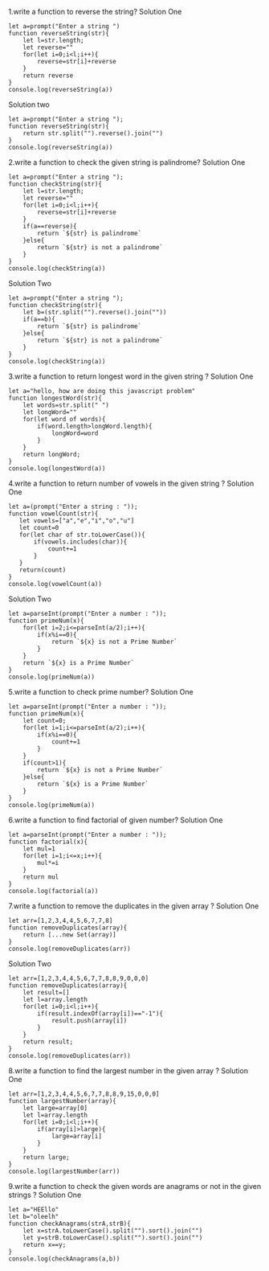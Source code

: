 
1.write a function to reverse the string?
Solution One
```
let a=prompt("Enter a string ")
function reverseString(str){
    let l=str.length;
    let reverse=""
    for(let i=0;i<l;i++){
        reverse=str[i]+reverse
    }
    return reverse
}
console.log(reverseString(a))
```
Solution two
```
let a=prompt("Enter a string ");
function reverseString(str){
    return str.split("").reverse().join("")
}
console.log(reverseString(a))
```
2.write a function to check the given string is palindrome? Solution One
```
let a=prompt("Enter a string ");
function checkString(str){
    let l=str.length;
    let reverse=""
    for(let i=0;i<l;i++){
        reverse=str[i]+reverse
    }
    if(a==reverse){
        return `${str} is palindrome`
    }else{
        return `${str} is not a palindrome`
    }
}
console.log(checkString(a))
```
Solution Two
```
let a=prompt("Enter a string ");
function checkString(str){
    let b=(str.split("").reverse().join(""))
    if(a==b){
        return `${str} is palindrome`
    }else{
        return `${str} is not a palindrome`
    }
}
console.log(checkString(a))
```
3.write a function to return longest word in the given string ? Solution One
```
let a="hello, how are doing this javascript problem"
function longestWord(str){
    let words=str.split(" ")
    let longWord=""
    for(let word of words){
        if(word.length>longWord.length){
            longWord=word
        }
    }
    return longWord;
}
console.log(longestWord(a))
```
4.write a function to return number of vowels in the given string ? Solution One
```
let a=(prompt("Enter a string : "));
function vowelCount(str){
   let vowels=["a","e","i","o","u"]
   let count=0
   for(let char of str.toLowerCase()){
       if(vowels.includes(char)){
           count+=1
       }
   }
   return(count)
}
console.log(vowelCount(a))
```
Solution Two
```
let a=parseInt(prompt("Enter a number : "));
function primeNum(x){
    for(let i=2;i<=parseInt(a/2);i++){
        if(x%i==0){
            return `${x} is not a Prime Number`
        }
    }
    return `${x} is a Prime Number`
}
console.log(primeNum(a))
```
5.write a function to check prime number? Solution One
```
let a=parseInt(prompt("Enter a number : "));
function primeNum(x){
    let count=0;
    for(let i=1;i<=parseInt(a/2);i++){
        if(x%i==0){
            count+=1
        }    
    }
    if(count>1){
        return `${x} is not a Prime Number`
    }else{
        return `${x} is a Prime Number`
    }
}
console.log(primeNum(a))
```

6.write a function to find factorial of given number? Solution One
```
let a=parseInt(prompt("Enter a number : "));
function factorial(x){
    let mul=1
    for(let i=1;i<=x;i++){
        mul*=i
    }
    return mul
}
console.log(factorial(a))
```
7.write a function to remove the duplicates in the given array ? Solution One
```
let arr=[1,2,3,4,4,5,6,7,7,8]
function removeDuplicates(array){
    return [...new Set(array)]
}
console.log(removeDuplicates(arr))
```
Solution Two
```
let arr=[1,2,3,4,4,5,6,7,7,8,8,9,0,0,0]
function removeDuplicates(array){
    let result=[]
    let l=array.length
    for(let i=0;i<l;i++){
        if(result.indexOf(array[i])=="-1"){
            result.push(array[i])
        }
    }
    return result;
}
console.log(removeDuplicates(arr))
```
8.write a function to find the largest number in the given array ? Solution One
```
let arr=[1,2,3,4,4,5,6,7,7,8,8,9,15,0,0,0]
function largestNumber(array){
    let large=array[0]
    let l=array.length
    for(let i=0;i<l;i++){
        if(array[i]>large){
            large=array[i]
        }
    }
    return large;
}
console.log(largestNumber(arr))
```
9.write a function to check the given words are anagrams or not in the given strings ? Solution One
```
let a="HEEllo"
let b="oleelh"
function checkAnagrams(strA,strB){
    let x=strA.toLowerCase().split("").sort().join("")
    let y=strB.toLowerCase().split("").sort().join("")
    return x==y;
}
console.log(checkAnagrams(a,b))
```












